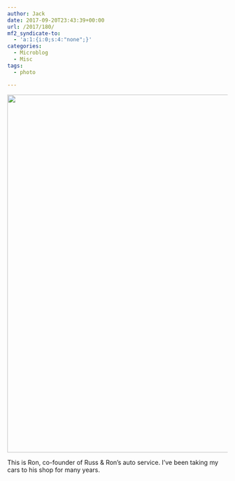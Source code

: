 ```yaml
---
author: Jack
date: 2017-09-20T23:43:39+00:00
url: /2017/180/
mf2_syndicate-to:
  - 'a:1:{i:0;s:4:"none";}'
categories:
  - Microblog
  - Misc
tags:
  - photo

---
```

<img class="alignnone size-full wp-image-181" src="/img/2017/09/ron-russ-and-rons.jpg" alt="" width="1024" height="819" srcset="/img/2017/09/ron-russ-and-rons.jpg 1024w, /img/2017/09/ron-russ-and-rons-300x240.jpg 300w, /img/2017/09/ron-russ-and-rons-768x614.jpg 768w, /img/2017/09/ron-russ-and-rons-700x560.jpg 700w" sizes="(max-width: 1024px) 100vw, 1024px" />

This is Ron, co-founder of Russ & Ron&#8217;s auto service. I&#8217;ve been taking my cars to his shop for many years.